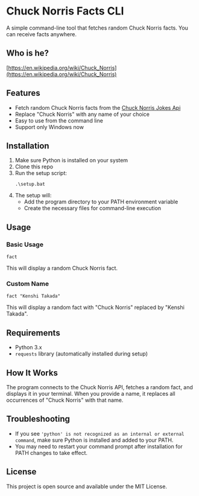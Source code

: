 # Chuck Norris Facts CLI

A simple command-line tool that fetches random Chuck Norris facts.
You can receive facts anywhere.


## Who is he?

[https://en.wikipedia.org/wiki/Chuck_Norris](https://en.wikipedia.org/wiki/Chuck_Norris)


## Features

- Fetch random Chuck Norris facts from the [Chuck Norris Jokes Api](https://api.chucknorris.io/)
- Replace "Chuck Norris" with any name of your choice
- Easy to use from the command line
- Support only Windows now

## Installation

1. Make sure Python is installed on your system
2. Clone this repo
3. Run the setup script:
    ```
    .\setup.bat
    ```
4. The setup will:
    - Add the program directory to your PATH environment variable
    - Create the necessary files for command-line execution

## Usage

### Basic Usage
```
fact
```

This will display a random Chuck Norris fact.

### Custom Name
```
fact "Kenshi Takada"
```

This will display a random fact with "Chuck Norris" replaced by "Kenshi Takada".

## Requirements

- Python 3.x
- `requests` library (automatically installed during setup)

## How It Works

The program connects to the Chuck Norris API, fetches a random fact, and displays it in your terminal. When you provide a name, it replaces all occurrences of "Chuck Norris" with that name.

## Troubleshooting

- If you see `'python' is not recognized as an internal or external command`, make sure Python is installed and added to your PATH.
- You may need to restart your command prompt after installation for PATH changes to take effect.

## License

This project is open source and available under the MIT License.
